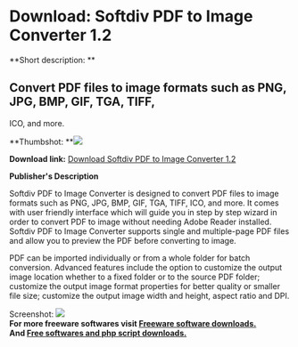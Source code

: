 # Download: Softdiv PDF to Image Converter 1.2

**Short description: **

## Convert PDF files to image formats such as PNG, JPG, BMP, GIF, TGA, TIFF,
ICO, and more.

  
**Thumbshot: **![](http://www.freewarefiles.com/screenshot/sftvpdf2imgcvtr_md.jpg)   
  
**Download link:** [Download Softdiv PDF to Image Converter 1.2](http://freesoftwares.boysofts.com/Softdiv-PDF-to-Image-Converter_program_92852.html)  
  

**Publisher's Description**  
  

Softdiv PDF to Image Converter is designed to convert PDF files to image
formats such as PNG, JPG, BMP, GIF, TGA, TIFF, ICO, and more. It comes with
user friendly interface which will guide you in step by step wizard in order
to convert PDF to image without needing Adobe Reader installed. Softdiv PDF to
Image Converter supports single and multiple-page PDF files and allow you to
preview the PDF before converting to image.

PDF can be imported individually or from a whole folder for batch conversion.
Advanced features include the option to customize the output image location
whether to a fixed folder or to the source PDF folder; customize the output
image format properties for better quality or smaller file size; customize the
output image width and height, aspect ratio and DPI.

  
  
Screenshot: ![](http://www.freewarefiles.com/screenshot/sftvpdf2imgcvtr.jpg)  
**For more freeware softwares visit [Freeware software downloads.](http://freesoftwares.boysofts.com/)**   
**And [Free softwares and php script downloads.](http://www.boysofts.com/)**

